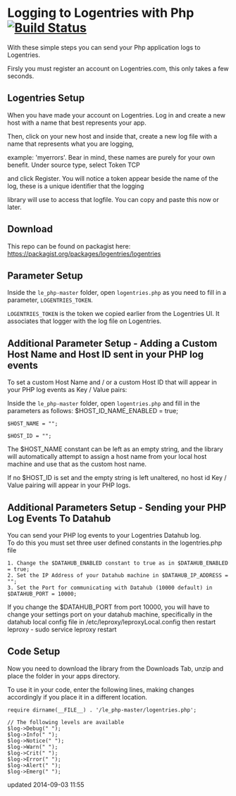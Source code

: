 Logging to Logentries with Php [![Build Status](https://travis-ci.org/logentries/le_php.png)](https://travis-ci.org/logentries/le_php)
=======================================

With these simple steps you can send your Php application logs to Logentries.

Firsly you must register an account on Logentries.com, this only takes a few seconds.

Logentries Setup
----------------

When you have made your account on Logentries. Log in and create a new host with a name that best represents your app.

Then, click on your new host and inside that, create a new log file with a name that represents what you are logging,

example:  'myerrors'. Bear in mind, these names are purely for your own benefit. Under source type, select Token TCP

and click Register. You will notice a token appear beside the name of the log, these is a unique identifier that the logging

library will use to access that logfile. You can copy and paste this now or later.

Download
--------
This repo can be found on packagist here: https://packagist.org/packages/logentries/logentries

Parameter Setup
---------------
Inside the `le_php-master` folder, open `logentries.php` as you need to fill in a parameter, `LOGENTRIES_TOKEN`.

`LOGENTRIES_TOKEN` is the token we copied earlier from the Logentries UI. It associates that logger with the log file on Logentries.



Additional Parameter Setup - Adding a Custom Host Name and Host ID sent in your PHP log events
---------------
To set a custom Host Name and / or a custom Host ID that will appear in your PHP log events as Key / Value pairs:

Inside the `le_php-master` folder, open `logentries.php` and fill in the parameters as follows:
	$HOST_ID_NAME_ENABLED = true;

	$HOST_NAME = "";

	$HOST_ID = "";

The $HOST_NAME constant can be left as an empty string, and the library will automatically attempt to assign a host name from 
your local host machine and use that as the custom host name.

If no $HOST_ID is set and the empty string is left unaltered, no host id Key / Value pairing will appear in your PHP logs.



Additional Parameters Setup - Sending your PHP Log Events To Datahub 
---------------

You can send your PHP log events to your Logentries Datahub log.  
To do this you must set three user defined constants in the logentries.php file

	1. Change the $DATAHUB_ENABLED constant to true as in $DATAHUB_ENABLED = true;	
	2. Set the IP Address of your Datahub machine in $DATAHUB_IP_ADDRESS = "";
	3. Set the Port for communicating with Datahub (10000 default) in $DATAHUB_PORT = 10000;	

If you change the $DATAHUB_PORT from port 10000, you will have to change your settings port on your datahub machine, 
specifically in the datahub local config file in /etc/leproxy/leproxyLocal.config then restart leproxy - sudo service leproxy restart


Code Setup
----------

Now you need to download the library from the Downloads Tab, unzip and place the folder in your apps directory.

To use it in your code, enter the following lines, making changes accordingly if you place it in a different location.

	require dirname(__FILE__) . '/le_php-master/logentries.php';
	
	// The following levels are available
	$log->Debug(" ");
	$log->Info(" ");
	$log->Notice(" ");
	$log->Warn(" ");
	$log->Crit(" ");
	$log->Error(" ");
	$log->Alert(" ");
	$log->Emerg(" ");
	
	
updated 2014-09-03 11:55
